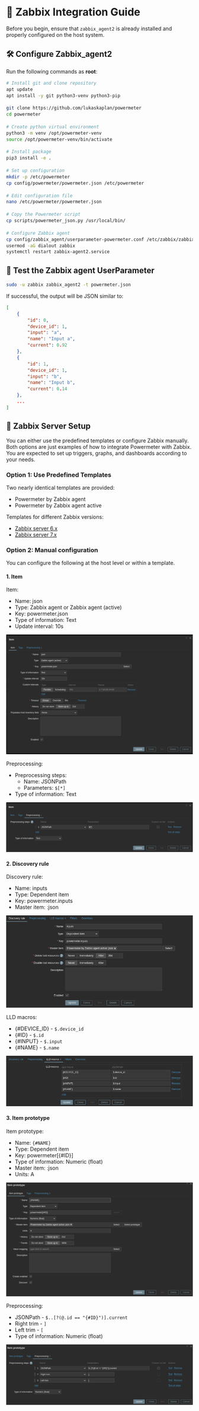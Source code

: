 # 🔧 Zabbix Integration Guide

Before you begin, ensure that `zabbix_agent2` is already installed and properly configured on the host system.


## 🛠️ Configure Zabbix_agent2

Run the following commands as **root**:

```bash
# Install git and clone repository
apt update 
apt install -y git python3-venv python3-pip

git clone https://github.com/lukaskaplan/powermeter
cd powermeter

# Create python virtual environment
python3 -m venv /opt/powermeter-venv
source /opt/powermeter-venv/bin/activate

# Install package
pip3 install -e .

# Set up configuration
mkdir -p /etc/powermeter
cp config/powermeter/powermeter.json /etc/powermeter

# Edit configuration file
nano /etc/powermeter/powermeter.json

# Copy the Powermeter script
cp scripts/powermeter_json.py /usr/local/bin/

# Configure Zabbix agent
cp config/zabbix_agent/userparameter-powermeter.conf /etc/zabbix/zabbix_agent2.d/userparameter-powermeter.conf
usermod -aG dialout zabbix
systemctl restart zabbix-agent2.service
```


## 🧪 Test the Zabbix agent UserParameter

```bash
sudo -u zabbix zabbix_agent2 -t powermeter.json
```

If successful, the output will be JSON similar to:

```json
[
    {
        "id": 0,
        "device_id": 1,
        "input": "a",
        "name": "Input a",
        "current": 0.92
    },
    {
        "id": 1,
        "device_id": 1,
        "input": "b",
        "name": "Input b",
        "current": 0.14
    },
    ...
]
```


## 🧩 Zabbix Server Setup

You can either use the predefined templates or configure Zabbix manually. Both options are just examples of how to integrate Powermeter with Zabbix. You are expected to set up triggers, graphs, and dashboards according to your needs.

### Option 1: Use Predefined Templates

Two nearly identical templates are provided:

 - Powermeter by Zabbix agent
 - Powermeter by Zabbix agent active

Templates for different Zabbix versions:

 - [Zabbix server 6.x](../config/zabbix_server_templates/zabbix_powermeter_templates_6_4.yaml)
 - [Zabbix server 7.x](../config/zabbix_server_templates/zabbix_powermeter_templates_7_0.yaml)

### Option 2: Manual configuration

You can configure the following at the host level or within a template.

#### 1. Item

Item:

- Name: json
- Type: Zabbix agent or Zabbix agent (active)
- Key: powermeter.json
- Type of information: Text
- Update interval: 10s

![Item](../doc/images/zabbix_server-1.png)

Preprocessing:

- Preprocessing steps:
  - Name: JSONPath
  - Parameters: `$[*]`
- Type of information: Text

![Item](../doc/images/zabbix_server-2.png)

#### 2. Discovery rule 

Discovery rule:

- Name: inputs
- Type: Dependent item
- Key: powermeter.inputs
- Master item: <host-or-template>:json

![Item](../doc/images/zabbix_server-3.png)

LLD macros:

- {#DEVICE_ID} - `$.device_id`
- {#ID} - `$.id`
- {#INPUT} - `$.input`
- {#NAME} - `$.name`

![Item](../doc/images/zabbix_server-4.png)

#### 3. Item prototype

Item prototype:

- Name: `{#NAME}`
- Type: Dependent item
- Key: powermeter[{#ID}]
- Type of information: Numeric (float)
- Master item: <host-or-template>:json
- Units: A

![Item](../doc/images/zabbix_server-5.png)

Preprocessing:
- JSONPath - `$..[?(@.id == "{#ID}")].current`
- Right trim - `]`
- Left trim - `[`
- Type of information: Numeric (float)

![Item](../doc/images/zabbix_server-6.png)
